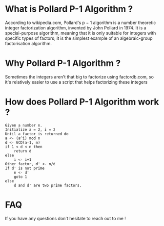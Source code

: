 # What is Pollard P-1 Algorithm ? 
According to wikipedia.com, Pollard's p − 1 algorithm is a number theoretic integer factorization algorithm, invented by John Pollard in 1974. It is a special-purpose algorithm, meaning that it is only suitable for integers with specific types of factors; it is the simplest example of an algebraic-group factorisation algorithm. 

# Why Pollard P-1 Algorithm ?
Sometimes the integers aren't that big to factorize using factordb.com, so it's relatively easier to use a script that helps factorizing these integers 

# How does Pollard P-1 Algorithm work ? 
    Given a number n.
    Initialize a = 2, i = 2
    Until a factor is returned do
    a <- (a^i) mod n
    d <- GCD(a-1, n)
    if 1 < d < n then
        return d
    else
        i <- i+1
    Other factor, d' <- n/d
    If d' is not prime
        n <- d'
        goto 1
    else
        d and d' are two prime factors.

# FAQ
If you have any questions don't hesitate to reach out to me ! 